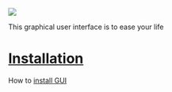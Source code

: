 ![](https://github.com/sgoldenlab/tkinter_test/blob/master/images/goldenicon.PNG)

This graphical user interface is to ease your life

# [Installation](docs/Installation.md) 

How to [install GUI](docs/Installation.md)
